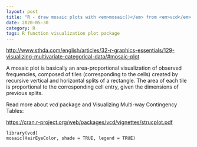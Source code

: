 ```yaml
---
layout: post
title: "R - draw mosaic plots with <em>mosaic()</em> from <em>vcd</em> package"
date: 2020-05-30
category: R
tags: R function visualization plot package
---
```


http://www.sthda.com/english/articles/32-r-graphics-essentials/129-visualizing-multivariate-categorical-data/#mosaic-plot

A mosaic plot is basically an area-proportional visualization of observed frequencies, composed of tiles (corresponding to the cells) created by recursive vertical and horizontal splits of a rectangle. The area of each tile is proportional to the corresponding cell entry, given the dimensions of previous splits. 

Read more about <em>vcd</em> package and Visualizing Multi-way Contingency Tables: 

https://cran.r-project.org/web/packages/vcd/vignettes/strucplot.pdf

```
library(vcd)
mosaic(HairEyeColor, shade = TRUE, legend = TRUE) 
```
